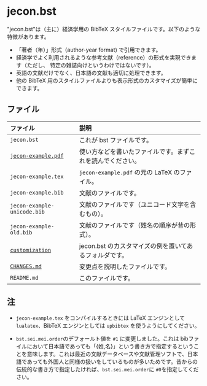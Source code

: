 <!--
Filename:       README.md
Author:         Shiro Takeda
e-mail          <shiro.takeda@gmail.com>
First-written:  <2006/12/04>
Time-stamp:     <2021-09-13 10:03:14 st>
-->

jecon.bst
==============================

"jecon.bst"は（主に）経済学用の BibTeX スタイルファイルです。以下のような特徴があります。

* 「著者（年）」形式（author-year format) で引用できます。
*  経済学でよく利用されるような参考文献（reference）の形式を実現できます（ただし、
  特定の雑誌向けというわけではないです）。
* 英語の文献だけでなく、日本語の文献も適切に処理できます。
* 他の BibTeX 用のスタイルファイルよりも表示形式のカスタマイズが簡単にできます。


## ファイル

| ファイル                                 | 説明                                                       |
|:-----------------------------------------|:-----------------------------------------------------------|
| `jecon.bst`                              | これが bst ファイルです。                                  |
| [`jecon-example.pdf`](jecon-example.pdf) | 使い方などを書いたファイルです。まずこれを読んでください。 |
| `jecon-example.tex`                      | `jecon-example.pdf` の元の LaTeX のファイル。              |
| `jecon-example.bib`                      | 文献のファイルです。                                       |
| `jecon-example-unicode.bib`              | 文献のファイルです（ユニコード文字を含むもの）。           |
| `jecon-example-old.bib`                  | 文献のファイルです（姓名の順序が昔の形式）。               |
| [`customization`](customization)         | jecon.bst のカスタマイズの例を置いてあるフォルダです。     |
| [`CHANGES.md`](CHANGES.md)               | 変更点を説明したファイルです。                             |
| `README.md`                              | このファイルです。                                         |

## 注

* `jecon-example.tex` をコンパイルするときには LaTeX エンジンとして `lualatex`、BibTeX エンジンとしては `upbibtex` を使うようにしてください。


* `bst.sei.mei.order`のデフォールト値を `#1` に変更しました。これは bibファイルにおいて日本語であっても「{姓,名}」という書き方で指定するということを意味します。これは最近の文献データベースや文献管理ソフトで、日本語であっても外国人と同様の扱いをしているものが多いためです。昔からの伝統的な書き方で指定したければ、`bst.sei.mei.order`に `#0`を指定してください。



<!--
--------------------
Local Variables:
mode: markdown
fill-column: 80
coding: utf-8-dos
End:
-->

